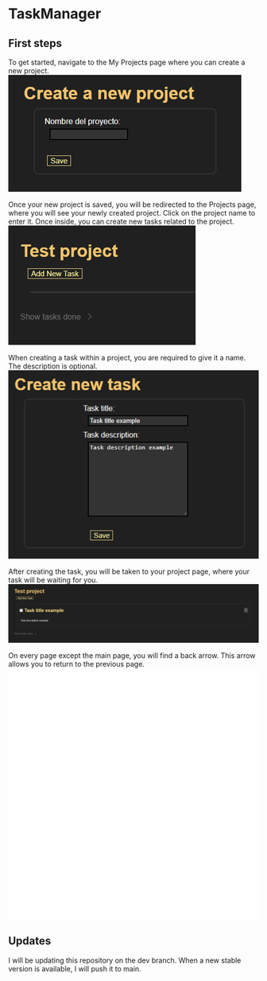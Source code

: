 # TaskManager
## First steps


To get started, navigate to the My Projects page where you can create a new project.
![Screenshot of the first steps](myapp/static/img/readme/first-steps.png)

Once your new project is saved, you will be redirected to the Projects page, where you will see your newly created project.
Click on the project name to enter it. Once inside, you can create new tasks related to the project.
![Screenshot of the project details page](myapp/static/img/readme/project-detail.png)

When creating a task within a project, you are required to give it a name. The description is optional.
![Screenshot of the create task page](myapp/static/img/readme/new-task.png)

After creating the task, you will be taken to your project page, where your task will be waiting for you.
![Project with task Screenshot](myapp/static/img/readme/project-with-task.png)

On every page except the main page, you will find a back arrow. This arrow allows you to return to the previous page.
![Arrow to go back](myapp/static/img/arrow_white.png)

## Updates
I will be updating this repository on the dev branch. When a new stable version is available, I will push it to main.